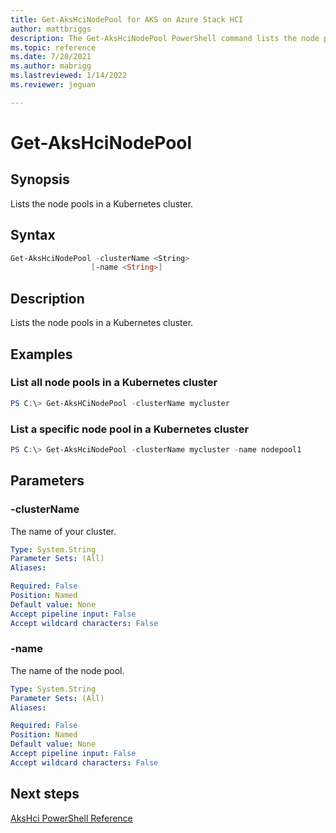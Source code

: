 ```yaml
---
title: Get-AksHciNodePool for AKS on Azure Stack HCI
author: mattbriggs
description: The Get-AksHciNodePool PowerShell command lists the node pools in a Kubernetes cluster.
ms.topic: reference
ms.date: 7/20/2021
ms.author: mabrigg 
ms.lastreviewed: 1/14/2022
ms.reviewer: jeguan

---
```


# Get-AksHciNodePool

## Synopsis
Lists the node pools in a Kubernetes cluster.

## Syntax

```powershell
Get-AksHciNodePool -clusterName <String>
                  [-name <String>]
```

## Description
Lists the node pools in a Kubernetes cluster.

## Examples

### List all node pools in a Kubernetes cluster
```powershell
PS C:\> Get-AksHCiNodePool -clusterName mycluster
```

### List a specific node pool in a Kubernetes cluster
```powershell
PS C:\> Get-AksHciNodePool -clusterName mycluster -name nodepool1
```

## Parameters

### -clusterName
The name of your cluster.

```yaml
Type: System.String
Parameter Sets: (All)
Aliases:

Required: False
Position: Named
Default value: None
Accept pipeline input: False
Accept wildcard characters: False
```

### -name
The name of the node pool.

```yaml
Type: System.String
Parameter Sets: (All)
Aliases:

Required: False
Position: Named
Default value: None
Accept pipeline input: False
Accept wildcard characters: False
```
## Next steps

[AksHci PowerShell Reference](index.md)
